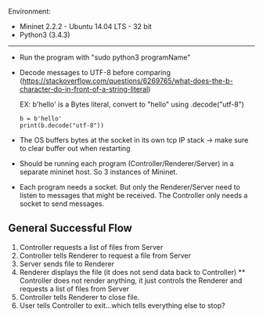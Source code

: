 Environment:
* Mininet 2.2.2 - Ubuntu 14.04 LTS - 32 bit
* Python3 (3.4.3)
------------

* Run the program with "sudo python3 programName"
* Decode messages to UTF-8 before comparing (https://stackoverflow.com/questions/6269765/what-does-the-b-character-do-in-front-of-a-string-literal)
    
    EX: b'hello' is a Bytes literal, convert to "hello" using .decode("utf-8")
    ```
    b = b'hello'
    print(b.decode("utf-8"))
    ```

* The OS buffers bytes at the socket in its own tcp IP stack -> make sure to clear buffer out when restarting
* Should be running each program (Controller/Renderer/Server) in a separate mininet host. So 3 instances of Mininet.

* Each program needs a socket. But only the Renderer/Server need to listen to messages that might be received.
The Controller only needs a socket to send messages.

General Successful Flow
--------------
1) Controller requests a list of files from Server
2) Controller tells Renderer to request a file from Server
3) Server sends file to Renderer
4) Renderer displays the file (it does not send data back to Controller)
 ** Controller does not render anything, it just controls the Renderer and requests a list of files from Server
5) Controller tells Renderer to close file.
6) User tells Controller to exit...which tells everything else to stop?
